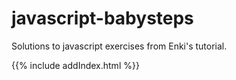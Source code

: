 # javascript-babysteps
Solutions to javascript exercises from Enki's tutorial.

{{% include addIndex.html %}}